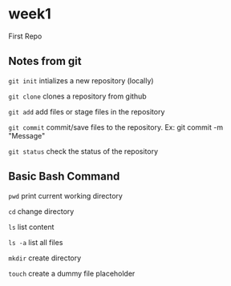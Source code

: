 # week1
First Repo

## Notes from git

`git init` intializes a new repository (locally)

`git clone` clones a repository from github

`git add` add files or stage files in the repository

`git commit`  commit/save files to the repository. Ex: git commit -m "Message" <FILES>
  
 `git status` check the status of the repository


  ## Basic Bash Command
  
  `pwd` print current working directory
  
  `cd` change directory
  
  `ls` list content
  
  `ls -a` list all files
  
  `mkdir` create directory
  
  `touch` create a dummy file placeholder

